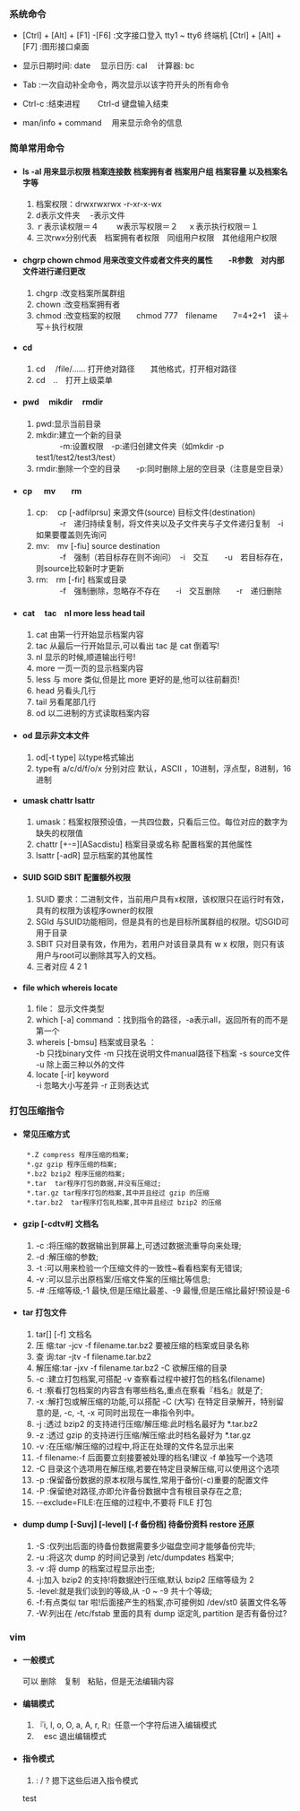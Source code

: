 ### 系统命令
*  [Ctrl] + [Alt] + [F1] -[F6] :文字接口登入 tty1 ~ tty6 终端机
    [Ctrl] + [Alt] + [F7] :图形接口桌面

*  显示日期时间: date  　显示日历: cal  　计算器: bc 

* Tab :一次自动补全命令，两次显示以该字符开头的所有命令

* Ctrl-c :结束进程 　　Ctrl-d 键盘输入结束

* man/info + command　 用来显示命令的信息

### 简单常用命令
* #### ls -al 用来显示权限  档案连接数 档案拥有者 档案用户组 档案容量 以及档案名字等    
	1. 档案权限：drwxrwxrwx  -r-xr-x-wx   
	2. d表示文件夹  　-表示文件   
	3. ｒ表示读权限＝４ 　　w表示写权限＝２    　ｘ表示执行权限＝１   
	4. 三次rwx分别代表　档案拥有者权限　同组用户权限　其他组用户权限    

* #### chgrp chown chmod 用来改变文件或者文件夹的属性　　-R参数　对内部文件进行递归更改      

 	1. chgrp :改变档案所属群组   
 	2. chown :改变档案拥有者   
	3. chmod :改变档案的权限　　chmod 777　filename　　7=4+2+1　读＋写＋执行权限    
 
 *  #### cd  
 
 	1.  cd  　/file/…… 打开绝对路径　　其他格式，打开相对路径    
	2. cd　..　打开上级菜单  

 * #### pwd  　mikdir　  rmdir   
 
	1. pwd:显示当前目录   
	2. mkdir:建立一个新的目录　　   
　　　-m:设置权限　-p:递归创建文件夹（如mkdir  -p test1/test2/test3/test）　
	3. rmdir:删除一个空的目录　　-p:同时删除上层的空目录（注意是空目录）   

* #### cp  　 mv　　rm   

	1. cp: 　cp [-adfilprsu] 来源文件(source) 目标文件(destination)    
　　　-r　递归持续复制，将文件夹以及子文件夹与子文件递归复制　-i　如果要覆盖则先询问   
	2. mv:　mv  [-fiu] source destination   
　　　-f　强制（若目标存在则不询问）　-i　交互　　-u　若目标存在，则source比较新时才更新   
	3. rm:　rm [-fir] 档案或目录  
　　　-f　强制删除，忽略存不存在　　-i　交互删除　　-r　递归删除   

*   #### cat 　tac　nl  more less head tail  
	1.  cat 由第一行开始显示档案内容  
	2. tac 从最后一行开始显示,可以看出 tac 是 cat 倒着写!  
	3. nl 显示的时候,顺道输出行号!  
	4. more 一页一页的显示档案内容  
	5.  less 与 more 类似,但是比 more 更好的是,他可以往前翻页!  
	6. head 叧看头几行   
	7. tail 叧看尾部几行   
	8. od 以二进制的方式读取档案内容   
* #### od 显示非文本文件  
	1. od[-t type] 以type格式输出   
	2.  type有 a/c/d/f/o/x 分别对应 默认，ASCII ，10进制，浮点型，8进制，16进制   
	
* #### 	umask  chattr  lsattr  
	1. umask：档案权限预设值，一共四位数，只看后三位。每位对应的数字为缺失的权限值   
	2. chattr [+-=][ASacdistu] 档案目录或名称  配置档案的其他属性    
	3. lsattr [-adR]  显示档案的其他属性   

* ####  SUID SGID SBIT 配置额外权限
	1. SUID  要求：二进制文件，当前用户具有x权限，该权限只在运行时有效，具有的权限为该程序owner的权限    
	2. SGId 与SUID功能相同，但是具有的也是目标所属群组的权限。切SGID可用于目录   
	3. SBIT   只对目录有效，作用为，若用户对该目录具有 w x 权限，则只有该用户与root可以删除其写入的文档。    
	4. 三者对应 4  2  1
* #### file  which  whereis  locate
	1. file： 显示文件类型   
 	2. which [-a] command ：找到指令的路径，-a表示all，返回所有的而不是第一个   
	3. whereis [-bmsu] 档案或目录名 ：    
	     -b 只找binary文件   -m 只找在说明文件manual路径下档案 -s source文件 -u 除上面三种以外的文件   
 	4. locate [-ir] keyword   
 		-i 忽略大小写差异  -r  正则表达式
### 打包压缩指令

*  #### 常见压缩方式   

		*.Z compress 程序压缩的档案;      
		*.gz gzip 程序压缩的档案;       
		*.bz2 bzip2 程序压缩的档案;     
		*.tar  tar程序打包的数据,并没有压缩过;   
		*.tar.gz tar程序打包的档案,其中并且经过 gzip 的压缩   
		*.tar.bz2  tar程序打包癿档案,其中并且经过 bzip2 的压缩   

*  #### gzip [-cdtv#]  文档名 
	1. -c :将压缩的数据输出到屏幕上,可透过数据流重导向来处理;    
	2. -d :解压缩的参数;    
	3. -t :可以用来检验一个压缩文件的一致性~看看档案有无错误;    
	4. -v :可以显示出原档案/压缩文件案的压缩比等信息;    
	5. -# :压缩等级,-1 最快,但是压缩比最差、-9 最慢,但是压缩比最好!预设是-6    

* #### tar  打包文件
	1. tar[] [-f] 文档名
	2.  压 缩:tar -jcv -f filename.tar.bz2 要被压缩的档案或目录名称    
	3. 查 询:tar -jtv -f filename.tar.bz2   
	4. 解压缩:tar -jxv -f filename.tar.bz2 -C 欲解压缩的目录   
	5. -c :建立打包档案,可搭配 -v 查察看过程中被打包的档名(filename)   
	6. -t :察看打包档案的内容含有哪些档名,重点在察看『档名』就是了;  
	7. -x :解打包或解压缩的功能,可以搭配 -C (大写) 在特定目录解开，特别留意的是, -c, -t, 	-x 可同时出现在一串指令列中。  
	8. -j :透过 bzip2 的支持进行压缩/解压缩:此时档名最好为 *.tar.bz2  
	9. -z :透过 gzip 的支持进行压缩/解压缩:此时档名最好为 *.tar.gz   
	10. -v :在压缩/解压缩的过程中,将正在处理的文件名显示出来  
	11. -f filename:-f 后面要立刻接要被处理的档名!建议 -f 单独写一个选项    
	12. -C 目录这个选项用在解压缩,若要在特定目录解压缩,可以使用这个选项     
	13. -p :保留备份数据的原本权限与属性,常用于备份(-c)重要的配置文件   
	14. -P :保留绝对路径,亦即允许备份数据中含有根目录存在之意;   
	15. --exclude=FILE:在压缩的过程中,不要将 FILE 打包   

* #### dump dump [-Suvj] [-level] [-f 备份档] 待备份资料  restore 还原
	1. -S :仅列出后面的待备份数据需要多少磁盘空间才能够备份完毕;
	2. -u :将这次 dump 的时间记录到 /etc/dumpdates 档案中;
	3. -v :将 dump 的档案过程显示出杢;
	4. -j:加入 bzip2 的支持!将数据迚行压缩,默认 bzip2 压缩等级为 2
	5. -level:就是我们谈到的等级,从 -0 ~ -9 共十个等级;
	6. -f:有点类似 tar 啦!后面接产生的档案,亦可接例如 /dev/st0 装置文件名等
	7. -W:列出在 /etc/fstab 里面的具有 dump 讴定癿 partition 是否有备份过?
	
### vim
* ####  一般模式
	可以 删除　复制　粘贴，但是无法编辑内容  
* ####  编辑模式
	1. 『i, I, o, O, a, A, r, R』任意一个字符后进入编辑模式   
	2. 　esc 退出编辑模式
* #### 指令模式
	1.  : / ? 摁下这些后进入指令模式
	
	
	test
	
	
	
	
	
	
	
	
	
	
	
	
	
	